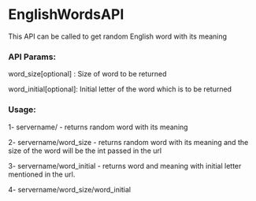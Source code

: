 # EnglishWordsAPI
This API can be called to get random English word with its meaning


### API Params:

word_size[optional] : Size of word to be returned 


word_initial[optional]: Initial letter of the word which is to be returned 

### Usage:

1- servername/  -  returns random word with its meaning 

2- servername/word_size - returns random word with its meaning and the size of the word will be the int passed in the url

3- servername/word_initial - returns word and meaning with initial letter mentioned in the url.

4- servername/word_size/word_initial 
